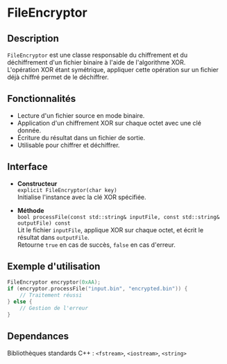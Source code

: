 # FileEncryptor

## Description

`FileEncryptor` est une classe responsable du chiffrement et du déchiffrement d'un fichier binaire à l'aide de l'algorithme XOR.  
L'opération XOR étant symétrique, appliquer cette opération sur un fichier déjà chiffré permet de le déchiffrer.

## Fonctionnalités

- Lecture d'un fichier source en mode binaire.
- Application d'un chiffrement XOR sur chaque octet avec une clé donnée.
- Écriture du résultat dans un fichier de sortie.
- Utilisable pour chiffrer et déchiffrer.

## Interface

- **Constructeur**  
  `explicit FileEncryptor(char key)`  
  Initialise l'instance avec la clé XOR spécifiée.

- **Méthode**  
  `bool processFile(const std::string& inputFile, const std::string& outputFile) const`  
  Lit le fichier `inputFile`, applique XOR sur chaque octet, et écrit le résultat dans `outputFile`.  
  Retourne `true` en cas de succès, `false` en cas d'erreur.

## Exemple d'utilisation

```cpp
FileEncryptor encryptor(0xAA);
if (encryptor.processFile("input.bin", "encrypted.bin")) {
    // Traitement réussi
} else {
    // Gestion de l'erreur
}
```
## Dependances
Bibliothèques standards C++ : `<fstream>`, `<iostream>`, `<string>`
